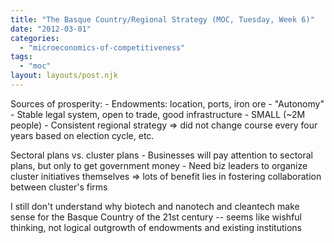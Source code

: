 ```yaml
---
title: "The Basque Country/Regional Strategy (MOC, Tuesday, Week 6)"
date: "2012-03-01"
categories: 
  - "microeconomics-of-competitiveness"
tags: 
  - "moc"
layout: layouts/post.njk
---
```


Sources of prosperity: - Endowments: location, ports, iron ore - "Autonomy" - Stable legal system, open to trade, good infrastructure - SMALL (~2M people) - Consistent regional strategy => did not change course every four years based on election cycle, etc.

Sectoral plans vs. cluster plans - Businesses will pay attention to sectoral plans, but only to get government money - Need biz leaders to organize cluster initiatives themselves => lots of benefit lies in fostering collaboration between cluster's firms

I still don't understand why biotech and nanotech and cleantech make sense for the Basque Country of the 21st century -- seems like wishful thinking, not logical outgrowth of endowments and existing institutions
